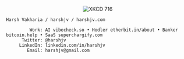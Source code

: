 <p align="center">
  <img src="https://imgs.xkcd.com/comics/time_machine.png" alt="XKCD 716">
</p>


```
Harsh Vakharia / harshjv / harshjv.com

         Work: AI vibecheck.so • Hodler etherbit.in/about • Banker bitcoin.help • SaaS superchargify.com
      Twitter: @harshjv
     LinkedIn: linkedin.com/in/harshjv
        Email: harshjv@gmail.com
```
